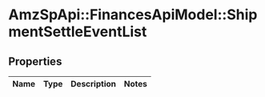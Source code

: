 # AmzSpApi::FinancesApiModel::ShipmentSettleEventList

## Properties
Name | Type | Description | Notes
------------ | ------------- | ------------- | -------------


